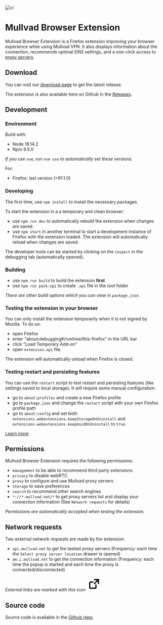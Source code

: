![ci](https://github.com/mullvad/browser-extension/actions/workflows/ci.yml/badge.svg)

# Mullvad Browser Extension

Mullvad Browser Extension is a Firefox extension improving your browser experience while using
Mullvad VPN. It also displays information about the connection, recommends optimal DNS settings, and
a one-click access to [proxy servers](https://mullvad.net/en/help/socks5-proxy/).

## Download

You can visit our [download page](https://mullvad.net/en/download/browser/extension) to get the
latest release.

The extension is also available here on Github in the
[Releases](https://github.com/mullvad/browser-extension/releases).

## Development

### **Environment**

Build with:

- Node 18.14.2
- Npm 9.5.0

_If you use `nvm`, run `nvm use` to automatically set these versions._

For:

- Firefox: last version (>91.1.0)

### **Developing**

The first time, use `npm install` to install the necessary packages.

To start the extension in a a temporary and clean browser:

- use `npm run dev` to automatically rebuild the extension when changes are saved.
- use `npm start` in another terminal to start a development instance of Firefox with the extension
  loaded. The extension will automatically reload when changes are saved.

The developer tools can be started by clicking on the `inspect` in the debugging tab (automatically
opened).

### **Building**

- use `npm run build` to build the extension **first**
- use `npm run pack:xpi` to create `.xpi` file in the root folder

_There are other build options which you can view in `package.json`._

### **Testing the extension in your browser**

You can only install the extension temporarily when it is not signed by Mozilla. To do so:

- open Firefox
- enter "about:debugging#/runtime/this-firefox" in the URL bar
- click "Load Temporary Add-on"
- open `extension.xpi` file.

The extension will automatically unload when Firefox is closed.

### **Testing restart and persisting features**

You can use the `restart` script to test restart and persisting features (like settings saved to
local storage). It will require some manual configuration:

- go to `about:profiles` and create a new Firefox profile
- go to `package.json` and change the `restart` script with your own Firefox profile path
- go to `about:config` and set both `extensions.webextensions.keepStorageOnUninstall` and
  `extensions.webextensions.keepUuidOnUninstall` to `true`.

[Learn more](https://extensionworkshop.com/documentation/develop/testing-persistent-and-restart-features/)

## Permissions

Mullvad Browser Extension requires the following permissions:

- `management` to be able to recommend third party extensions
- `privacy` to disable webRTC
- `proxy` to configure and use Mullvad proxy servers
- `storage` to save preferences
- `search` to recommend other search engines
- `*://*.mullvad.net/*` to get proxy servers list and display your connection information (See
  `Network requests` for details)

_Permissions are automatically accepted when testing the extension._

## Network requests

Two external network requests are made by the extension:

- `api.mullvad.net` to get the lastest proxy servers (Frequency: each time the
  `Select proxy server location` drawer is opened)
- `am.i.mullvad.net` to get the connection information (Frequency: each time the popup is started
  and each time the proxy is connected/disconnected)

_External links are marked with this icon_
![External Link icon](https://github.com/feathericon/feathericon/blob/master/src/svg/link-external.svg)

## Source code

Source code is available in the [Github repo](https://github.com/mullvad/browser-extension).
